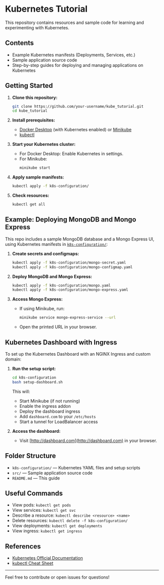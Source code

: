# Kubernetes Tutorial

This repository contains resources and sample code for learning and experimenting with Kubernetes.

## Contents

- Example Kubernetes manifests (Deployments, Services, etc.)
- Sample application source code
- Step-by-step guides for deploying and managing applications on Kubernetes

## Getting Started

1. **Clone this repository:**
   ```sh
   git clone https://github.com/your-username/kube_tutorial.git
   cd kube_tutorial
   ```

2. **Install prerequisites:**
   - [Docker Desktop](https://www.docker.com/products/docker-desktop/) (with Kubernetes enabled) or [Minikube](https://minikube.sigs.k8s.io/docs/)
   - [kubectl](https://kubernetes.io/docs/tasks/tools/)

3. **Start your Kubernetes cluster:**
   - For Docker Desktop: Enable Kubernetes in settings.
   - For Minikube:
     ```sh
     minikube start
     ```

4. **Apply sample manifests:**
   ```sh
   kubectl apply -f k8s-configuration/
   ```

5. **Check resources:**
   ```sh
   kubectl get all
   ```

## Example: Deploying MongoDB and Mongo Express

This repo includes a sample MongoDB database and a Mongo Express UI, using Kubernetes manifests in [`k8s-configuration/`](k8s-configuration):

1. **Create secrets and configmaps:**
   ```sh
   kubectl apply -f k8s-configuration/mongo-secret.yaml
   kubectl apply -f k8s-configuration/mongo-configmap.yaml
   ```

2. **Deploy MongoDB and Mongo Express:**
   ```sh
   kubectl apply -f k8s-configuration/mongo.yaml
   kubectl apply -f k8s-configuration/mongo-express.yaml
   ```

3. **Access Mongo Express:**
   - If using Minikube, run:
     ```sh
     minikube service mongo-express-service --url
     ```
   - Open the printed URL in your browser.

## Kubernetes Dashboard with Ingress

To set up the Kubernetes Dashboard with an NGINX Ingress and custom domain:

1. **Run the setup script:**
   ```sh
   cd k8s-configuration
   bash setup-dashboard.sh
   ```
   This will:
   - Start Minikube (if not running)
   - Enable the ingress addon
   - Deploy the dashboard ingress
   - Add `dashboard.com` to your `/etc/hosts`
   - Start a tunnel for LoadBalancer access

2. **Access the dashboard:**
   - Visit [http://dashboard.com](http://dashboard.com) in your browser.

## Folder Structure

- `k8s-configuration/` — Kubernetes YAML files and setup scripts
- `src/` — Sample application source code
- `README.md` — This guide

## Useful Commands

- View pods: `kubectl get pods`
- View services: `kubectl get svc`
- Describe a resource: `kubectl describe <resource> <name>`
- Delete resources: `kubectl delete -f k8s-configuration/`
- View deployments: `kubectl get deployments`
- View ingress: `kubectl get ingress`

## References

- [Kubernetes Official Documentation](https://kubernetes.io/docs/)
- [kubectl Cheat Sheet](https://kubernetes.io/docs/reference/kubectl/cheatsheet/)

---

Feel free to contribute or open issues for questions!